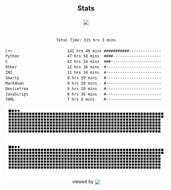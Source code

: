 


<div align="center">

## Stats
<img style="margin: 5px;" src="https://github-readme-stats.vercel.app/api?username=Sylensky&hide=stars&cache_seconds=1800&count_private=true&show_icons=true&include_all_commits=true&hide_border=false&theme=github_dark"/>
</div><br>

<div align="center">

<!--START_SECTION:waka-->

```txt
Total Time: 315 hrs 3 mins

C++                        141 hrs 40 mins ###########--------------   44.97 %
Python                     47 hrs 58 mins  ####---------------------   15.23 %
C                          42 hrs 54 mins  ###----------------------   13.62 %
Other                      12 hrs 36 mins  #------------------------   04.00 %
INI                        11 hrs 24 mins  #------------------------   03.62 %
Smarty                     9 hrs 59 mins   #------------------------   03.17 %
Markdown                   9 hrs 20 mins   #------------------------   02.97 %
Devicetree                 9 hrs 20 mins   #------------------------   02.96 %
JavaScript                 8 hrs 36 mins   #------------------------   02.73 %
YAML                       7 hrs 8 mins    #------------------------   02.27 %
```

<!--END_SECTION:waka-->

</div>

<div align="center">
<img src="https://raw.githubusercontent.com/Sylensky/Sylensky/animation/github-contribution-grid-snake-dark.svg#gh-dark-mode-only"/>
<img src="https://raw.githubusercontent.com/Sylensky/Sylensky/animation/github-contribution-grid-snake.svg#gh-light-mode-only"/>
</div>

<div align="center">
viewed by <img src="https://visitor-badge.laobi.icu/badge?page_id=Sylensky.Sylensky" align="center" height="20" width="" />
</div>
